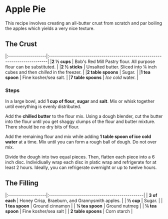 # Apple Pie

This recipe involves creating an all-butter crust from scratch and par boiling the apples
which yields a very nice texture.

## The Crust

|:-------------------|:-----------------------------------------------------------------------------|
|**2 ½ cups**        | Bob's Red Mill Pastry flour. All purpose flour can be substituted.           |
|**2 ½ sticks**      | Unsalted butter. Sliced into ¼ inch cubes and then _chilled_ in the freezer. |
|**2 table spoons**  | Sugar.                                                                       |
|**1 tea spoon**     | Fine kosher/sea salt.                                                        |
|**7 table spoons**  | _Ice cold_ water.                                                            |

### Steps

In a large bowl, add **1 cup of flour**, **sugar** and **salt**. Mix or whisk together until
everything is evenly distributed.

Add the **chilled butter** to the flour mix. Using a dough blender, cut the butter into the
flour until you get shaggy clumps of the flour and butter mixture. There should be no dry
bits of flour.

Add the remaining flour and mix while adding **1 table spoon of ice cold water** at a time.
Mix until you can form a rough ball of dough. Do not over mix.

Divide the dough into two equal pieces. Then, flatten each piece into a 6 inch disc.
Individiually wrap each disc in platic wrap and refrigerate for at least 2 hours.
Ideally, you can refrigerate overnight or up to twelve hours.

## The Filling

|:-------------------|:-----------------------------------------------|
| **3 of each**      | Honey Crisp, Braeburn, and Grannysmith apples. |
| **½ cup**          | Sugar.                                         |
| **1 tea spoon**    | Ground cinnamon                                |
| **¼ tea spoon**    | Ground nutmeg                                  |
| **¼ tea spoon**    | Fine kosher/sea salt                           |
| **2 table spoons** | Corn starch                                    |
